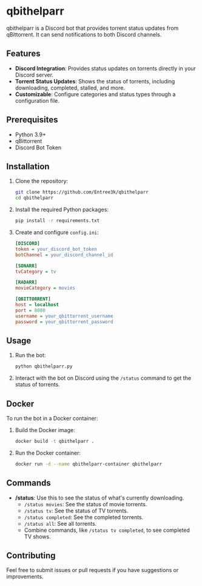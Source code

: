 # qbithelparr

qbithelparr is a Discord bot that provides torrent status updates from qBittorrent. It can send notifications to both Discord channels.

## Features

- **Discord Integration**: Provides status updates on torrents directly in your Discord server.
- **Torrent Status Updates**: Shows the status of torrents, including downloading, completed, stalled, and more.
- **Customizable**: Configure categories and status types through a configuration file.

## Prerequisites

- Python 3.9+
- qBittorrent
- Discord Bot Token

## Installation

1. Clone the repository:
    ```bash
    git clone https://github.com/Entree3k/qbithelparr
    cd qbithelparr
    ```

2. Install the required Python packages:
    ```bash
    pip install -r requirements.txt
    ```

3. Create and configure `config.ini`:

    ```ini
    [DISCORD]
    token = your_discord_bot_token
    botChannel = your_discord_channel_id

    [SONARR]
    tvCategory = tv

    [RADARR]
    movieCategory = movies

    [QBITTORRENT]
    host = localhost
    port = 8080
    username = your_qbittorrent_username
    password = your_qbittorrent_password
    ```

## Usage

1. Run the bot:
    ```bash
    python qbithelparr.py
    ```

2. Interact with the bot on Discord using the `/status` command to get the status of torrents.

## Docker

To run the bot in a Docker container:

1. Build the Docker image:
    ```bash
    docker build -t qbithelparr .
    ```

2. Run the Docker container:
    ```bash
    docker run -d --name qbithelparr-container qbithelparr
    ```

## Commands

- **/status**: Use this to see the status of what's currently downloading.
    - `/status movies`: See the status of movie torrents.
    - `/status tv`: See the status of TV torrents.
    - `/status completed`: See the completed torrents.
    - `/status all`: See all torrents.
    - Combine commands, like `/status tv completed`, to see completed TV shows.

## Contributing

Feel free to submit issues or pull requests if you have suggestions or improvements.
